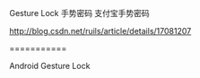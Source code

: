 Gesture Lock
手势密码
支付宝手势密码

http://blog.csdn.net/ruils/article/details/17081207

===========

Android Gesture Lock
